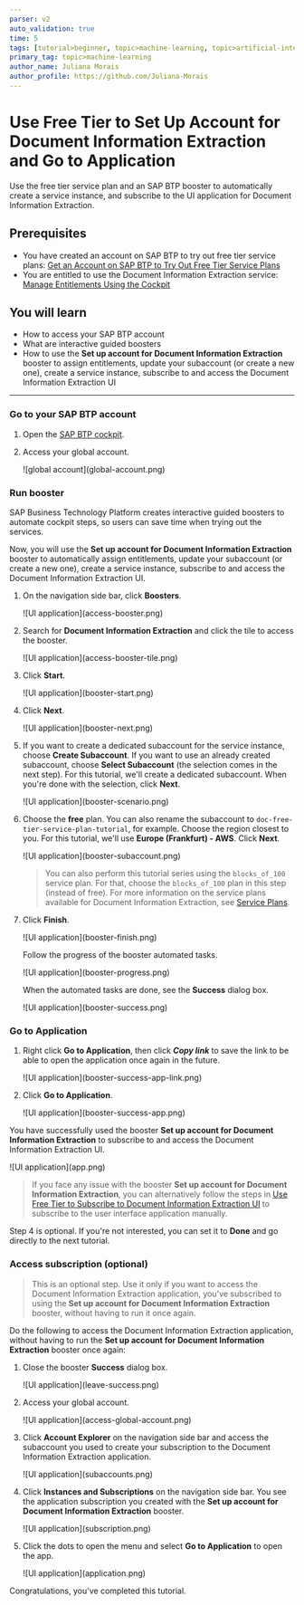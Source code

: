 ```yaml
---
parser: v2
auto_validation: true
time: 5
tags: [tutorial>beginner, topic>machine-learning, topic>artificial-intelligence, topic>cloud, software-product>sap-business-technology-platform, software-product>sap-ai-business-services, software-product>document-information-extraction, tutorial>free-tier]
primary_tag: topic>machine-learning
author_name: Juliana Morais
author_profile: https://github.com/Juliana-Morais
---
```


# Use Free Tier to Set Up Account for Document Information Extraction and Go to Application
<!-- description --> Use the free tier service plan and an SAP BTP booster to automatically create a service instance, and subscribe to the UI application for Document Information Extraction.

## Prerequisites
- You have created an account on SAP BTP to try out free tier service plans: [Get an Account on SAP BTP to Try Out Free Tier Service Plans](btp-free-tier-account)
- You are entitled to use the Document Information Extraction service: [Manage Entitlements Using the Cockpit](btp-cockpit-entitlements)

## You will learn
  - How to access your SAP BTP account
  - What are interactive guided boosters
  - How to use the **Set up account for Document Information Extraction** booster to assign entitlements, update your subaccount (or create a new one), create a service instance, subscribe to and access the Document Information Extraction UI

---

### Go to your SAP BTP account


1. Open the [SAP BTP cockpit](https://account.hana.ondemand.com/cockpit#/home/allaccounts).

2. Access your global account.

    <!-- border -->![global account](global-account.png)



### Run booster


SAP Business Technology Platform creates interactive guided boosters to automate cockpit steps, so users can save time when trying out the services.

Now, you will use the **Set up account for Document Information Extraction** booster to automatically assign entitlements, update your subaccount (or create a new one), create a service instance, subscribe to and access the Document Information Extraction UI.

1. On the navigation side bar, click **Boosters**.

    <!-- border -->![UI application](access-booster.png)

2. Search for **Document Information Extraction** and click the tile to access the booster.

    <!-- border -->![UI application](access-booster-tile.png)

3. Click **Start**.

    <!-- border -->![UI application](booster-start.png)

4. Click **Next**.

    <!-- border -->![UI application](booster-next.png)

5. If you want to create a dedicated subaccount for the service instance, choose **Create Subaccount**. If you want to use an already created subaccount, choose **Select Subaccount** (the selection comes in the next step). For this tutorial, we'll create a dedicated subaccount. When you're done with the selection, click **Next**.

    <!-- border -->![UI application](booster-scenario.png)

6. Choose the **free** plan. You can also rename the subaccount to `doc-free-tier-service-plan-tutorial`, for example. Choose the region closest to you. For this tutorial, we'll use **Europe (Frankfurt) - AWS**. Click **Next**.

    <!-- border -->![UI application](booster-subaccount.png)

    >You can also perform this tutorial series using the `blocks_of_100` service plan. For that, choose the `blocks_of_100` plan in this step (instead of free). For more information on the service plans available for Document Information Extraction, see [Service Plans](https://help.sap.com/docs/DOCUMENT_INFORMATION_EXTRACTION/5fa7265b9ff64d73bac7cec61ee55ae6/2c17b2aa8d6b4fa8a5c6259a33feb360.html).

7. Click **Finish**.

    <!-- border -->![UI application](booster-finish.png)

    Follow the progress of the booster automated tasks.

    <!-- border -->![UI application](booster-progress.png)

    When the automated tasks are done, see the **Success** dialog box.

    <!-- border -->![UI application](booster-success.png)




### Go to Application


1. Right click **Go to Application**, then click ***Copy link*** to save the link to be able to open the application once again in the future.

    <!-- border -->![UI application](booster-success-app-link.png)

2. Click **Go to Application**.

    <!-- border -->![UI application](booster-success-app.png)

You have successfully used the booster **Set up account for Document Information Extraction** to subscribe to and access the Document Information Extraction UI.

<!-- border -->![UI application](app.png)

>If you face any issue with the booster **Set up account for Document Information Extraction**, you can alternatively follow the steps in [Use Free Tier to Subscribe to Document Information Extraction UI](cp-aibus-dox-free-ui-sub) to subscribe to the user interface application manually.

Step 4 is optional. If you're not interested, you can set it to **Done** and go directly to the next tutorial.



### Access subscription (optional)


> This is an optional step. Use it only if you want to access the Document Information Extraction application, you've subscribed to using the **Set up account for Document Information Extraction** booster, without having to run it once again.

Do the following to access the Document Information Extraction application, without having to run the **Set up account for Document Information Extraction** booster once again:

1. Close the booster **Success** dialog box.

    <!-- border -->![UI application](leave-success.png)

2. Access your global account.

    <!-- border -->![UI application](access-global-account.png)

3. Click **Account Explorer** on the navigation side bar and access the subaccount you used to create your subscription to the Document Information Extraction application.

    <!-- border -->![UI application](subaccounts.png)

4. Click **Instances and Subscriptions** on the navigation side bar. You see the application subscription you created with the **Set up account for Document Information Extraction** booster.

    <!-- border -->![UI application](subscription.png)

5. Click the dots to open the menu and select **Go to Application** to open the app.

    <!-- border -->![UI application](application.png)

Congratulations, you've completed this tutorial.